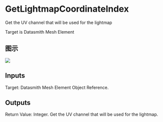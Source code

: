 # GetLightmapCoordinateIndex

Get the UV channel that will be used for the lightmap

Target is Datasmith Mesh Element

## 图示

![]($-20221218-18371768.png)

## Inputs

Target: Datasmith Mesh Element Object Reference.  

## Outputs

Return Value: Integer. Get the UV channel that will be used for the lightmap.


